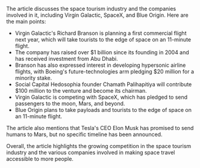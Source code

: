 The article discusses the space tourism industry and the companies involved in it, including Virgin Galactic, SpaceX, and Blue Origin. Here are the main points:

* Virgin Galactic's Richard Branson is planning a first commercial flight next year, which will take tourists to the edge of space on an 11-minute flight.
* The company has raised over $1 billion since its founding in 2004 and has received investment from Abu Dhabi.
* Branson has also expressed interest in developing hypersonic airline flights, with Boeing's future-technologies arm pledging $20 million for a minority stake.
* Social Capital Hedosophia founder Chamath Palihapitiya will contribute $100 million to the venture and become its chairman.
* Virgin Galactic is competing with SpaceX, which has pledged to send passengers to the moon, Mars, and beyond.
* Blue Origin plans to take payloads and tourists to the edge of space on an 11-minute flight.

The article also mentions that Tesla's CEO Elon Musk has promised to send humans to Mars, but no specific timeline has been announced.

Overall, the article highlights the growing competition in the space tourism industry and the various companies involved in making space travel accessible to more people.